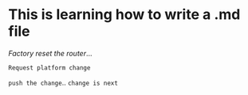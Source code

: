 # This is learning how to write a .md file

*Factory reset the router*...

`Request platform change`

`push the change`..
`change is next`
